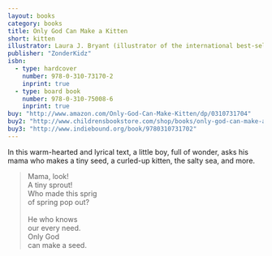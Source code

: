```yaml
---
layout: books
category: books
title: Only God Can Make a Kitten
short: kitten
illustrator: Laura J. Bryant (illustrator of the international best-selling <i>God Gave Us You</i> and sequels)
publisher: "ZonderKidz"
isbn:
  - type: hardcover
    number: 978-0-310-73170-2
    inprint: true
  - type: board book
    number: 978-0-310-75008-6
    inprint: true
buy: "http://www.amazon.com/Only-God-Can-Make-Kitten/dp/0310731704"
buy2: "http://www.childrensbookstore.com/shop/books/only-god-can-make-a-kitten-9780310731702/"
buy3: "http://www.indiebound.org/book/9780310731702"
---
```


In this warm-hearted and lyrical text, a little boy, full of wonder, asks his mama who makes a tiny seed, a curled-up kitten, the salty sea, and more.

<blockquote class="excerpt"><p2 class="excerpt">
Mama, look! <br />
A tiny sprout! <br />
Who made this sprig <br />
of spring pop out?
<br /><br />
He who knows <br />
our every need. <br />
Only God <br />
can make a seed.
</p2></blockquote>